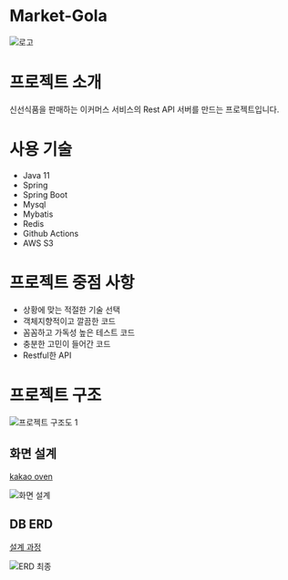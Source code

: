 # Market-Gola
![로고](https://user-images.githubusercontent.com/71138398/197147455-3433a2d1-3379-48ff-a779-c8d5b0df87a8.jpg)

# 프로젝트 소개

신선식품을 판매하는 이커머스 서비스의 Rest API 서버를 만드는 프로젝트입니다. 

# 사용 기술

* Java 11
* Spring
* Spring Boot
* Mysql
* Mybatis
* Redis
* Github Actions
* AWS S3

# 프로젝트 중점 사항

- 상황에 맞는 적절한 기술 선택
- 객체지향적이고 깔끔한 코드
- 꼼꼼하고 가독성 높은 테스트 코드
- 충분한 고민이 들어간 코드
- Restful한 API

# 프로젝트 구조
![프로젝트 구조도 1](https://user-images.githubusercontent.com/71138398/197139995-fd5ff6e3-1f9c-44df-866b-cb9290e780da.png)

## 화면 설계

[kakao oven](https://ovenapp.io/view/pDhwkCQw9govPoESRQGitWNOUVO9zyaK/)


![화면 설계](https://user-images.githubusercontent.com/71138398/197139145-ac079914-830d-4cdf-a84c-643fb3238ce4.svg)


## DB ERD
[설계 과정](https://velog.io/@sontulip/how-to-db-design)


![ERD 최종](https://user-images.githubusercontent.com/71138398/172528406-28439eab-715b-4e8c-88ac-506709659d2f.png)

